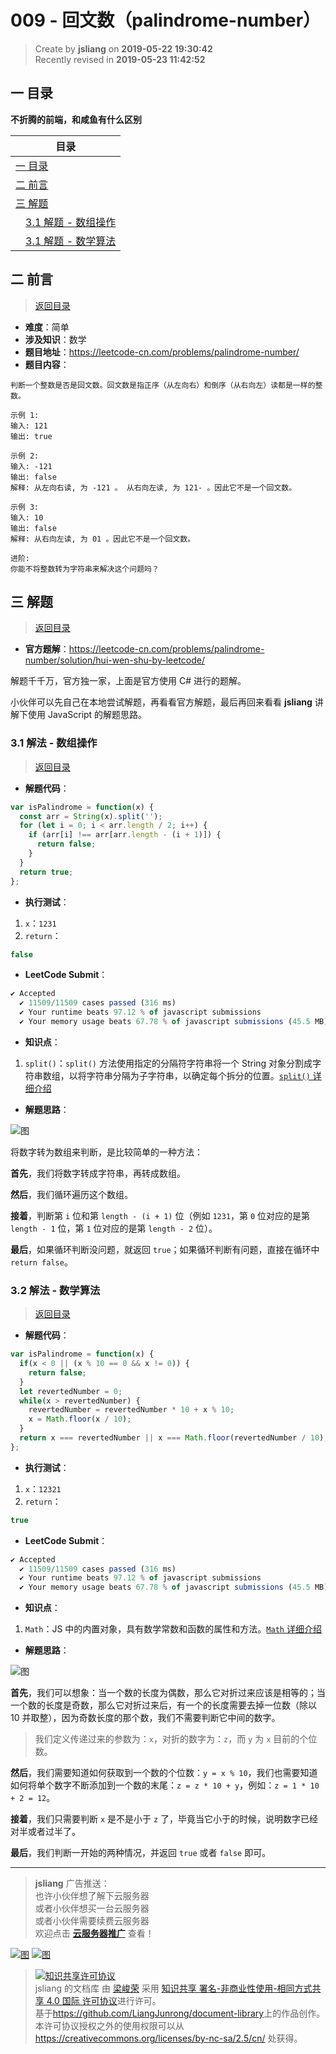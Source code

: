 009 - 回文数（palindrome-number）
===

> Create by **jsliang** on **2019-05-22 19:30:42**  
> Recently revised in **2019-05-23 11:42:52**

## <a name="chapter-one" id="chapter-one">一 目录</a>

**不折腾的前端，和咸鱼有什么区别**

| 目录 |
| --- | 
| [一 目录](#chapter-one) | 
| <a name="catalog-chapter-two" id="catalog-chapter-two"></a>[二 前言](#chapter-two) |
| <a name="catalog-chapter-three" id="catalog-chapter-three"></a>[三 解题](#chapter-three) |
| &emsp;[3.1 解题 - 数组操作](#chapter-three-one) |
| &emsp;[3.1 解题 - 数学算法](#chapter-three-two) |

## <a name="chapter-two" id="chapter-two">二 前言</a>

> [返回目录](#chapter-one)

* **难度**：简单
* **涉及知识**：数学
* **题目地址**：https://leetcode-cn.com/problems/palindrome-number/
* **题目内容**：

```
判断一个整数是否是回文数。回文数是指正序（从左向右）和倒序（从右向左）读都是一样的整数。

示例 1:
输入: 121
输出: true

示例 2:
输入: -121
输出: false
解释: 从左向右读, 为 -121 。 从右向左读, 为 121- 。因此它不是一个回文数。

示例 3:
输入: 10
输出: false
解释: 从右向左读, 为 01 。因此它不是一个回文数。

进阶:
你能不将整数转为字符串来解决这个问题吗？
```

## <a name="chapter-three" id="chapter-threed">三 解题</a>

> [返回目录](#chapter-one)

* **官方题解**：https://leetcode-cn.com/problems/palindrome-number/solution/hui-wen-shu-by-leetcode/

解题千千万，官方独一家，上面是官方使用 C# 进行的题解。

小伙伴可以先自己在本地尝试解题，再看看官方解题，最后再回来看看 **jsliang** 讲解下使用 JavaScript 的解题思路。

### <a name="chapter-three-one" id="chapter-three-one">3.1 解法 - 数组操作</a>

> [返回目录](#chapter-one)

* **解题代码**：

```js
var isPalindrome = function(x) {
  const arr = String(x).split('');
  for (let i = 0; i < arr.length / 2; i++) {
    if (arr[i] !== arr[arr.length - (i + 1)]) {
      return false;
    }
  }
  return true;
};
```

* **执行测试**：

1. `x`：`1231`
2. `return`：

```js
false
```

* **LeetCode Submit**：

```js
✔ Accepted
  ✔ 11509/11509 cases passed (316 ms)
  ✔ Your runtime beats 97.12 % of javascript submissions
  ✔ Your memory usage beats 67.78 % of javascript submissions (45.5 MB)
```

* **知识点**：

1. `split()`：`split()` 方法使用指定的分隔符字符串将一个 String 对象分割成字符串数组，以将字符串分隔为子字符串，以确定每个拆分的位置。[`split()` 详细介绍](https://github.com/LiangJunrong/document-library/blob/master/JavaScript-library/JavaScript/Function/split.md)

* **解题思路**：

![图](../../../public-repertory/img/other-algorithm-009-1.png)

将数字转为数组来判断，是比较简单的一种方法：

**首先**，我们将数字转成字符串，再转成数组。

**然后**，我们循环遍历这个数组。

**接着**，判断第 `i` 位和第 `length - (i + 1)` 位（例如 `1231`，第 `0` 位对应的是第 `length - 1` 位，第 `1` 位对应的是第 `length - 2` 位）。

**最后**，如果循环判断没问题，就返回 `true`；如果循环判断有问题，直接在循环中 `return false`。

### <a name="chapter-three-two" id="chapter-three-two">3.2 解法 - 数学算法</a>

> [返回目录](#chapter-one)

* **解题代码**：

```js
var isPalindrome = function(x) {
  if(x < 0 || (x % 10 == 0 && x != 0)) {
    return false;
  }
  let revertedNumber = 0;
  while(x > revertedNumber) {
    revertedNumber = revertedNumber * 10 + x % 10;
    x = Math.floor(x / 10);
  }
  return x === revertedNumber || x === Math.floor(revertedNumber / 10);
};
```

* **执行测试**：

1. `x`：`12321`
2. `return`：

```js
true
```

* **LeetCode Submit**：

```js
✔ Accepted
  ✔ 11509/11509 cases passed (316 ms)
  ✔ Your runtime beats 97.12 % of javascript submissions
  ✔ Your memory usage beats 67.78 % of javascript submissions (45.5 MB)
```

* **知识点**：

1. `Math`：JS 中的内置对象，具有数学常数和函数的属性和方法。[`Math` 详细介绍](https://github.com/LiangJunrong/document-library/blob/master/JavaScript-library/JavaScript/Object/Math.md)

* **解题思路**：

![图](../../../public-repertory/img/other-algorithm-009-2.png)

**首先**，我们可以想象：当一个数的长度为偶数，那么它对折过来应该是相等的；当一个数的长度是奇数，那么它对折过来后，有一个的长度需要去掉一位数（除以 10 并取整），因为奇数长度的那个数，我们不需要判断它中间的数字。

> 我们定义传递过来的参数为：`x`，对折的数字为：`z`，而 `y` 为 `x` 目前的个位数。

**然后**，我们需要知道如何获取到一个数的个位数：`y = x % 10`，我们也需要知道如何将单个数字不断添加到一个数的末尾：`z = z * 10 + y`，例如：`z = 1 * 10 + 2 = 12`。

**接着**，我们只需要判断 `x` 是不是小于 `z` 了，毕竟当它小于的时候，说明数字已经对半或者过半了。

**最后**，我们判断一开始的两种情况，并返回 `true` 或者 `false` 即可。

---

> **jsliang** 广告推送：  
> 也许小伙伴想了解下云服务器  
> 或者小伙伴想买一台云服务器  
> 或者小伙伴需要续费云服务器  
> 欢迎点击 **[云服务器推广](https://github.com/LiangJunrong/document-library/blob/master/other-library/Monologue/%E7%A8%B3%E9%A3%9F%E8%89%B0%E9%9A%BE.md)** 查看！

[![图](../../../public-repertory/img/z-small-seek-ali-3.jpg)](https://promotion.aliyun.com/ntms/act/qwbk.html?userCode=w7hismrh)
[![图](../../../public-repertory/img/z-small-seek-tencent-2.jpg)](https://cloud.tencent.com/redirect.php?redirect=1014&cps_key=49f647c99fce1a9f0b4e1eeb1be484c9&from=console)

> <a rel="license" href="http://creativecommons.org/licenses/by-nc-sa/4.0/"><img alt="知识共享许可协议" style="border-width:0" src="https://i.creativecommons.org/l/by-nc-sa/4.0/88x31.png" /></a><br /><span xmlns:dct="http://purl.org/dc/terms/" property="dct:title">jsliang 的文档库</span> 由 <a xmlns:cc="http://creativecommons.org/ns#" href="https://github.com/LiangJunrong/document-library" property="cc:attributionName" rel="cc:attributionURL">梁峻荣</a> 采用 <a rel="license" href="http://creativecommons.org/licenses/by-nc-sa/4.0/">知识共享 署名-非商业性使用-相同方式共享 4.0 国际 许可协议</a>进行许可。<br />基于<a xmlns:dct="http://purl.org/dc/terms/" href="https://github.com/LiangJunrong/document-library" rel="dct:source">https://github.com/LiangJunrong/document-library</a>上的作品创作。<br />本许可协议授权之外的使用权限可以从 <a xmlns:cc="http://creativecommons.org/ns#" href="https://creativecommons.org/licenses/by-nc-sa/2.5/cn/" rel="cc:morePermissions">https://creativecommons.org/licenses/by-nc-sa/2.5/cn/</a> 处获得。